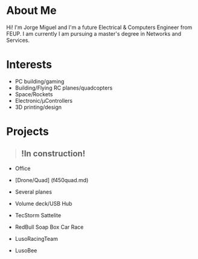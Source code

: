 # About Me
  Hi! I'm Jorge Miguel and I'm a future Electrical & Computers Engineer from FEUP. I am currently I am pursuing a master's degree in Networks and Services.
  
# Interests
  - PC building/gaming
  - Building/Flying RC planes/quadcopters
  - Space/Rockets
  - Electronic/μControllers
  - 3D printing/design
  
# Projects 
> ## !In construction!
  - Office
  - [Drone/Quad] (f450quad.md)
  - Several planes
  - Volume deck/USB Hub
  
  - TecStorm Sattelite
  - RedBull Soap Box Car Race
  - LusoRacingTeam
  - LusoBee
  

